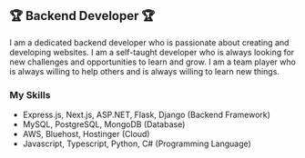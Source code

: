 ## 🏆 Backend Developer 🏆

I am a dedicated backend developer who is passionate about creating and developing websites. I am a self-taught developer who is always looking for new challenges and opportunities to learn and grow. I am a team player who is always willing to help others and is always willing to learn new things.

<h3>My Skills</h3>
<ul>
  <li>
    Express.js, Next.js, ASP.NET, Flask, Django (Backend Framework)
  </li>
  <li>
    MySQL, PostgreSQL, MongoDB (Database)
  </li>
  <li>
    AWS, Bluehost, Hostinger (Cloud)
  </li>
  <li>
    Javascript, Typescript, Python, C# (Programming Language)
  </li>
</ul>
